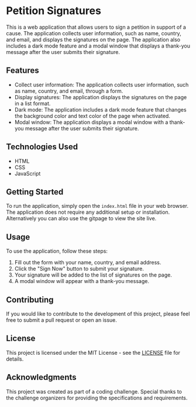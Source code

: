 # Petition Signatures

This is a web application that allows users to sign a petition in support of a cause. The application collects user information, such as name, country, and email, and displays the signatures on the page. The application also includes a dark mode feature and a modal window that displays a thank-you message after the user submits their signature.

## Features

- Collect user information: The application collects user information, such as name, country, and email, through a form.
- Display signatures: The application displays the signatures on the page in a list format.
- Dark mode: The application includes a dark mode feature that changes the background color and text color of the page when activated.
- Modal window: The application displays a modal window with a thank-you message after the user submits their signature.

## Technologies Used

- HTML
- CSS
- JavaScript

## Getting Started

To run the application, simply open the `index.html` file in your web browser. The application does not require any additional setup or installation.
Alternatively you can also use the gitpage to view the site live.

## Usage

To use the application, follow these steps:

1. Fill out the form with your name, country, and email address.
2. Click the "Sign Now" button to submit your signature.
3. Your signature will be added to the list of signatures on the page.
4. A modal window will appear with a thank-you message.

## Contributing

If you would like to contribute to the development of this project, please feel free to submit a pull request or open an issue.

## License

This project is licensed under the MIT License - see the [LICENSE](LICENSE) file for details.

## Acknowledgments

This project was created as part of a coding challenge. Special thanks to the challenge organizers for providing the specifications and requirements.
